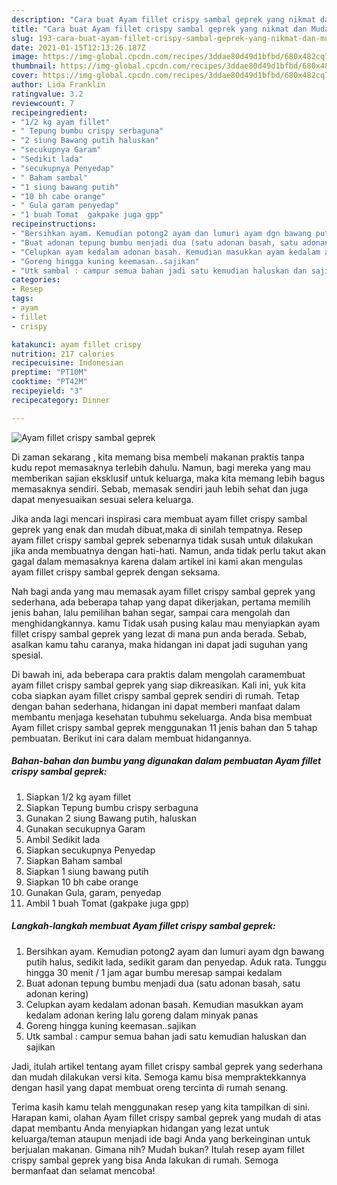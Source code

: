 ```yaml
---
description: "Cara buat Ayam fillet crispy sambal geprek yang nikmat dan Mudah Dibuat"
title: "Cara buat Ayam fillet crispy sambal geprek yang nikmat dan Mudah Dibuat"
slug: 193-cara-buat-ayam-fillet-crispy-sambal-geprek-yang-nikmat-dan-mudah-dibuat
date: 2021-01-15T12:13:26.187Z
image: https://img-global.cpcdn.com/recipes/3ddae80d49d1bfbd/680x482cq70/ayam-fillet-crispy-sambal-geprek-foto-resep-utama.jpg
thumbnail: https://img-global.cpcdn.com/recipes/3ddae80d49d1bfbd/680x482cq70/ayam-fillet-crispy-sambal-geprek-foto-resep-utama.jpg
cover: https://img-global.cpcdn.com/recipes/3ddae80d49d1bfbd/680x482cq70/ayam-fillet-crispy-sambal-geprek-foto-resep-utama.jpg
author: Lida Franklin
ratingvalue: 3.2
reviewcount: 7
recipeingredient:
- "1/2 kg ayam fillet"
- " Tepung bumbu crispy serbaguna"
- "2 siung Bawang putih haluskan"
- "secukupnya Garam"
- "Sedikit lada"
- "secukupnya Penyedap"
- " Baham sambal"
- "1 siung bawang putih"
- "10 bh cabe orange"
- " Gula garam penyedap"
- "1 buah Tomat  gakpake juga gpp"
recipeinstructions:
- "Bersihkan ayam. Kemudian potong2 ayam dan lumuri ayam dgn bawang putih halus, sedikit lada, sedikit garam dan penyedap. Aduk rata. Tunggu hingga 30 menit / 1 jam agar bumbu meresap sampai kedalam"
- "Buat adonan tepung bumbu menjadi dua (satu adonan basah, satu adonan kering)"
- "Celupkan ayam kedalam adonan basah. Kemudian masukkan ayam kedalam adonan kering lalu goreng dalam minyak panas"
- "Goreng hingga kuning keemasan..sajikan"
- "Utk sambal : campur semua bahan jadi satu kemudian haluskan dan sajikan"
categories:
- Resep
tags:
- ayam
- fillet
- crispy

katakunci: ayam fillet crispy 
nutrition: 217 calories
recipecuisine: Indonesian
preptime: "PT10M"
cooktime: "PT42M"
recipeyield: "3"
recipecategory: Dinner

---
```



![Ayam fillet crispy sambal geprek](https://img-global.cpcdn.com/recipes/3ddae80d49d1bfbd/680x482cq70/ayam-fillet-crispy-sambal-geprek-foto-resep-utama.jpg)

Di zaman  sekarang , kita memang bisa membeli makanan praktis tanpa kudu repot memasaknya terlebih dahulu. Namun, bagi mereka yang mau memberikan sajian eksklusif untuk keluarga, maka kita memang lebih bagus memasaknya sendiri. Sebab, memasak sendiri jauh lebih sehat dan juga dapat menyesuaikan sesuai selera keluarga.

Jika anda lagi mencari inspirasi cara membuat ayam fillet crispy sambal geprek yang enak dan mudah dibuat,maka di sinilah tempatnya. Resep ayam fillet crispy sambal geprek  sebenarnya tidak susah untuk dilakukan jika anda membuatnya dengan hati-hati. Namun, anda tidak perlu takut akan gagal dalam memasaknya 
karena dalam artikel ini kami akan mengulas ayam fillet crispy sambal geprek dengan seksama.  



Nah bagi anda yang mau memasak ayam fillet crispy sambal geprek yang sederhana, ada beberapa tahap yang dapat dikerjakan, pertama memilih jenis bahan, lalu pemilihan bahan segar, sampai cara mengolah dan menghidangkannya. kamu Tidak usah pusing kalau mau menyiapkan ayam fillet crispy sambal geprek yang lezat di mana pun anda berada. Sebab, asalkan kamu  tahu caranya, maka hidangan ini dapat jadi suguhan yang spesial.

Di bawah ini, ada beberapa cara praktis  dalam mengolah caramembuat ayam fillet crispy sambal geprek yang siap dikreasikan. Kali ini, yuk kita coba siapkan ayam fillet crispy sambal geprek sendiri di rumah. Tetap dengan bahan sederhana, hidangan ini dapat memberi manfaat dalam membantu menjaga kesehatan tubuhmu sekeluarga. Anda bisa membuat Ayam fillet crispy sambal geprek menggunakan 11 jenis bahan dan 5 tahap pembuatan. Berikut ini cara dalam membuat hidangannya.

<!--inarticleads1-->

##### Bahan-bahan dan bumbu yang digunakan dalam pembuatan Ayam fillet crispy sambal geprek:

1. Siapkan 1/2 kg ayam fillet
1. Siapkan  Tepung bumbu crispy serbaguna
1. Gunakan 2 siung Bawang putih, haluskan
1. Gunakan secukupnya Garam
1. Ambil Sedikit lada
1. Siapkan secukupnya Penyedap
1. Siapkan  Baham sambal
1. Siapkan 1 siung bawang putih
1. Siapkan 10 bh cabe orange
1. Gunakan  Gula, garam, penyedap
1. Ambil 1 buah Tomat  (gakpake juga gpp)




<!--inarticleads2-->

##### Langkah-langkah membuat Ayam fillet crispy sambal geprek:

1. Bersihkan ayam. Kemudian potong2 ayam dan lumuri ayam dgn bawang putih halus, sedikit lada, sedikit garam dan penyedap. Aduk rata. Tunggu hingga 30 menit / 1 jam agar bumbu meresap sampai kedalam
1. Buat adonan tepung bumbu menjadi dua (satu adonan basah, satu adonan kering)
1. Celupkan ayam kedalam adonan basah. Kemudian masukkan ayam kedalam adonan kering lalu goreng dalam minyak panas
1. Goreng hingga kuning keemasan..sajikan
1. Utk sambal : campur semua bahan jadi satu kemudian haluskan dan sajikan




Jadi, itulah artikel tentang  ayam fillet crispy sambal geprek  yang sederhana dan mudah dilakukan versi kita. Semoga kamu bisa mempraktekkannya dengan hasil yang dapat membuat oreng tercinta di rumah senang. 

Terima kasih kamu telah menggunakan resep yang kita tampilkan di sini. Harapan kami, olahan  Ayam fillet crispy sambal geprek yang mudah di atas dapat membantu Anda menyiapkan hidangan yang lezat untuk keluarga/teman ataupun menjadi ide bagi Anda yang berkeinginan untuk berjualan makanan. Gimana nih? Mudah bukan? Itulah resep ayam fillet crispy sambal geprek yang bisa Anda lakukan di rumah. Semoga bermanfaat dan selamat mencoba!

